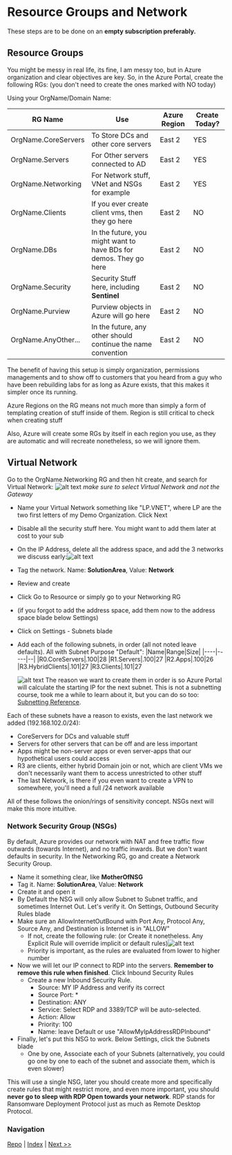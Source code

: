 # Resource Groups and Network
These steps are to be done on an **empty subscription preferably.** 

## Resource Groups
You might be messy in real life, its fine, I am messy too, but in Azure organization and clear objectives are key. So, in the Azure Portal, create the following RGs: (you don't need to create the ones marked with NO today)

Using your OrgName/Domain Name:

| RG Name | Use | Azure Region|Create Today?|
|--------|-------|--------|----|
|OrgName.CoreServers| To Store DCs and other core servers|East 2| YES |
|OrgName.Servers | For Other servers connected to AD|East 2| YES |
|OrgName.Networking| For Network stuff, VNet and NSGs for example|East 2| YES |
|OrgName.Clients | If you ever create client vms, then they go here |East 2| NO |
|OrgName.DBs| In the future, you might want to have BDs for demos. They go here |East 2| NO |
|OrgName.Security| Security Stuff here, including **Sentinel** |East 2| NO|
|OrgName.Purview | Purview objects in Azure will go here | East 2|NO |
|OrgName.AnyOther...| In the future, any other should continue the name convention |East 2| NO |

The benefit of having this setup is simply organization, permissions managements and to show off to customers that you heard from a guy who have been rebuilding labs for as long as Azure exists, that this makes it simpler once its running. 

Azure Regions on the RG means not much more than simply a form of templating creation of stuff inside of them. Region is still critical to check when creating stuff

Also, Azure will create some RGs by itself in each region you use, as they are automatic and will recreate nonetheless, so we will ignore them. 

## Virtual Network
Go to the OrgName.Networking RG and then hit create, and search for Virtual Network: ![alt text](<../screenshots/Screenshot 2025-05-07 104140.png>)
*make sure to select Virtual Network and not the Gateway*

* Name your Virtual Network something like "LP.VNET", where LP are the two first letters of my Demo Organization. Click Next
* Disable all the security stuff here. You might want to add them later at cost to your sub
* On the IP Address, delete all the address space, and add the 3 networks we discuss early:![alt text](<../screenshots/Screenshot 2025-05-07 104809.png>)
* Tag the network. Name: **SolutionArea**, Value: **Network**
* Review and create
* Click Go to Resource or simply go to your Networking RG
* (if you forgot to add the address space, add them now to the address space blade below Settings)
* Click on Settings - Subnets blade
* Add each of the following subnets, in order (all not noted leave defaults). All with Subnet Purpose "Default":
  |Name|Range|Size|
  |----|-----|--|
  |R0.CoreServers|.100|28
  |R1.Servers|.100|27
  |R2.Apps|.100|26
  |R3.HybridClients|.101|27
  |R3.Clients|.101|27

  ![alt text](<../screenshots/Screenshot 2025-05-07 110953.png>)
The reason we want to create them in order is so Azure Portal will calculate the starting IP for the next subnet. This is not a subnetting course, took me a while to learn about it, but you can do so too: [Subnetting Reference](https://www.packetcoders.io/a-beginners-guide-to-subnetting/).

Each of these subnets have a reason to exists, even the last network we added (192.168.102.0/24):
  *   CoreServers for DCs and valuable stuff
  *   Servers for other servers that can be off and are less important
  *   Apps might be non-server apps or even server-apps that our hypothetical users could access
  *   R3 are clients, either hybrid Domain join or not, which are client VMs we don't necessarily want them to access unrestricted to other stuff
  *   The last Network, is there if you even want to create a VPN to somewhere, you'll need a full /24 network available

All of these follows the onion/rings of sensitivity concept. NSGs next will make this more intuitive.

### Network Security Group (NSGs)

By default, Azure provides our network with NAT and free traffic flow outwards (towards Internet), and no traffic inwards. But we don't want defaults in security. In the Networking RG, go and create a Network Security Group.
* Name it something clear, like **MotherOfNSG**
* Tag it. Name: **SolutionArea**, Value: **Network**
* Create it and open it
* By Default the NSG will only allow Subnet to Subnet traffic, and sometimes Internet Out. Let's verify it. On Settings, Outbound Security Rules blade
* Make sure an AllowInternetOutBound with Port Any, Protocol Any, Source Any, and Destination is Internet is in "ALLOW"
  * If not, create the following rule: (or Create it nonetheless. Any Explicit Rule will override implicit or default rules)![alt text](<../screenshots/Screenshot 2025-05-07 112625.png>)
  * Priority is important, as the rules are evaluated from lower to higher number
* Now we will let our IP connect to RDP into the servers. **Remember to remove this rule when finished**. Click Inbound Security Rules
  * Create a new Inbound Security Rule.
    * Source: MY IP Address and verify its correct
    * Source Port: *
    * Destination: ANY
    * Service: Select RDP and 3389/TCP will be auto-selected.
    * Action: Allow
    * Priority: 100
    * Name: leave Default or use "AllowMyIpAddressRDPInbound"
* Finally, let's put this NSG to work. Below Settings, click the Subnets blade
  * One by one, Associate each of your Subnets (alternatively, you could go one by one to each of the subnet and associate them, which is even slower)

This will use a single NSG, later you should create more and specifically create rules that might restrict more, and even more important, you should **never go to sleep with RDP Open towards your network**. RDP stands for Ransomware Deployment Protocol just as much as Remote Desktop Protocol. 


### Navigation
[Repo](https://github.com/JPCortesP/DemoBuilder) | 
[Index](index.md) | 
[Next >>](3-Servers.md)